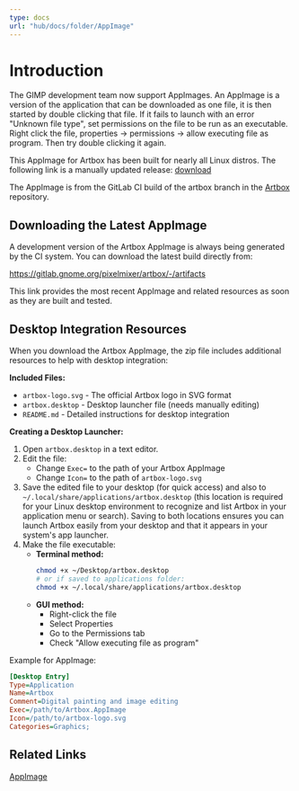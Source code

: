 ```yaml
---
type: docs
url: "hub/docs/folder/AppImage"
---
```


# Introduction

The GIMP development team now support AppImages. An AppImage is a version of the application that can be downloaded as one file, it is then started by double clicking that file. If it fails to launch with an error "Unknown file type", set permissions on the file to be run as an executable. Right click the file, properties -> permissions -> allow executing file as program. Then try double clicking it again.

This AppImage for Artbox has been built for nearly all Linux distros. The following link is a manually updated release:
[download](https://gitlab.gnome.org/pixelmixer/artbox/-/raw/feature-appimage/AppImage/Artbox.AppImage?ref_type=heads&inline=false)

The AppImage is from the GitLab CI build of the artbox branch in the [Artbox](https://gitlab.gnome.org/pixelmixer/artbox/-/artifacts) repository.

## Downloading the Latest AppImage

A development version of the Artbox AppImage is always being generated by the CI system. You can download the latest build directly from:

https://gitlab.gnome.org/pixelmixer/artbox/-/artifacts

This link provides the most recent AppImage and related resources as soon as they are built and tested.

## Desktop Integration Resources

When you download the Artbox AppImage, the zip file includes additional resources to help with desktop integration:

**Included Files:**
- `artbox-logo.svg` - The official Artbox logo in SVG format
- `artbox.desktop` - Desktop launcher file (needs manually editing)
- `README.md` - Detailed instructions for desktop integration

**Creating a Desktop Launcher:**

1. Open `artbox.desktop` in a text editor.
2. Edit the file:
   - Change `Exec=` to the path of your Artbox AppImage
   - Change `Icon=` to the path of `artbox-logo.svg`
3. Save the edited file to your desktop (for quick access) and also to `~/.local/share/applications/artbox.desktop` (this location is required for your Linux desktop environment to recognize and list Artbox in your application menu or search). Saving to both locations ensures you can launch Artbox easily from your desktop and that it appears in your system's app launcher.
4. Make the file executable:
   - **Terminal method:**
     ```bash
     chmod +x ~/Desktop/artbox.desktop
     # or if saved to applications folder:
     chmod +x ~/.local/share/applications/artbox.desktop
     ```
   - **GUI method:**
     - Right-click the file
     - Select Properties
     - Go to the Permissions tab
     - Check "Allow executing file as program"

Example for AppImage:
```ini
[Desktop Entry]
Type=Application
Name=Artbox
Comment=Digital painting and image editing
Exec=/path/to/Artbox.AppImage
Icon=/path/to/artbox-logo.svg
Categories=Graphics;
```

## Related Links

[AppImage](https://appimage.org/)

